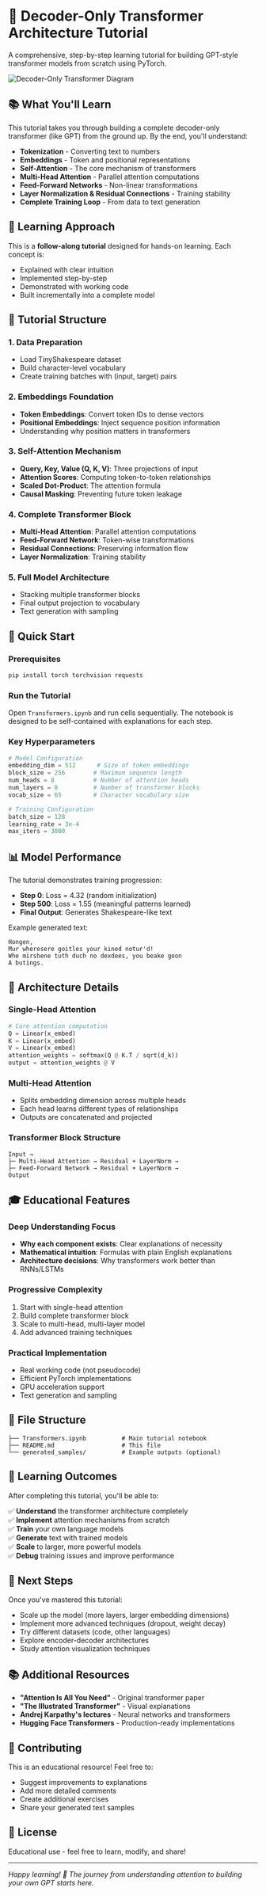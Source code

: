 # 🧠 Decoder-Only Transformer Architecture Tutorial

A comprehensive, step-by-step learning tutorial for building GPT-style transformer models from scratch using PyTorch.

![Decoder-Only Transformer Diagram](https://waylandzhang.github.io/en/images/decoder-only-transformer.jpg)

## 📚 What You'll Learn

This tutorial takes you through building a complete decoder-only transformer (like GPT) from the ground up. By the end, you'll understand:

- **Tokenization** - Converting text to numbers
- **Embeddings** - Token and positional representations
- **Self-Attention** - The core mechanism of transformers
- **Multi-Head Attention** - Parallel attention computations
- **Feed-Forward Networks** - Non-linear transformations
- **Layer Normalization & Residual Connections** - Training stability
- **Complete Training Loop** - From data to text generation

## 🎯 Learning Approach

This is a **follow-along tutorial** designed for hands-on learning. Each concept is:
- Explained with clear intuition
- Implemented step-by-step
- Demonstrated with working code
- Built incrementally into a complete model

## 📖 Tutorial Structure

### 1. Data Preparation
- Load TinyShakespeare dataset
- Build character-level vocabulary
- Create training batches with (input, target) pairs

### 2. Embeddings Foundation
- **Token Embeddings**: Convert token IDs to dense vectors
- **Positional Embeddings**: Inject sequence position information
- Understanding why position matters in transformers

### 3. Self-Attention Mechanism
- **Query, Key, Value (Q, K, V)**: Three projections of input
- **Attention Scores**: Computing token-to-token relationships
- **Scaled Dot-Product**: The attention formula
- **Causal Masking**: Preventing future token leakage

### 4. Complete Transformer Block
- **Multi-Head Attention**: Parallel attention computations
- **Feed-Forward Network**: Token-wise transformations
- **Residual Connections**: Preserving information flow
- **Layer Normalization**: Training stability

### 5. Full Model Architecture
- Stacking multiple transformer blocks
- Final output projection to vocabulary
- Text generation with sampling

## 🚀 Quick Start

### Prerequisites
```bash
pip install torch torchvision requests
```

### Run the Tutorial
Open `Transformers.ipynb` and run cells sequentially. The notebook is designed to be self-contained with explanations for each step.

### Key Hyperparameters
```python
# Model Configuration
embedding_dim = 512      # Size of token embeddings
block_size = 256        # Maximum sequence length
num_heads = 8           # Number of attention heads
num_layers = 8          # Number of transformer blocks
vocab_size = 65         # Character vocabulary size

# Training Configuration
batch_size = 128
learning_rate = 3e-4
max_iters = 3000
```

## 📊 Model Performance

The tutorial demonstrates training progression:
- **Step 0**: Loss = 4.32 (random initialization)
- **Step 500**: Loss = 1.55 (meaningful patterns learned)
- **Final Output**: Generates Shakespeare-like text

Example generated text:
```
Hongen,
Mur wheresere goitles your kined notur'd!
Whe mirshene tuth duch no dexdees, you beake goon
A butings.
```

## 🔧 Architecture Details

### Single-Head Attention
```python
# Core attention computation
Q = Linear(x_embed)
K = Linear(x_embed) 
V = Linear(x_embed)
attention_weights = softmax(Q @ K.T / sqrt(d_k))
output = attention_weights @ V
```

### Multi-Head Attention
- Splits embedding dimension across multiple heads
- Each head learns different types of relationships
- Outputs are concatenated and projected

### Transformer Block Structure
```
Input → 
├─ Multi-Head Attention → Residual + LayerNorm →
├─ Feed-Forward Network → Residual + LayerNorm → 
Output
```

## 🎓 Educational Features

### Deep Understanding Focus
- **Why each component exists**: Clear explanations of necessity
- **Mathematical intuition**: Formulas with plain English explanations
- **Architecture decisions**: Why transformers work better than RNNs/LSTMs

### Progressive Complexity
1. Start with single-head attention
2. Build complete transformer block
3. Scale to multi-head, multi-layer model
4. Add advanced training techniques

### Practical Implementation
- Real working code (not pseudocode)
- Efficient PyTorch implementations
- GPU acceleration support
- Text generation and sampling

## 📁 File Structure

```
├── Transformers.ipynb          # Main tutorial notebook
├── README.md                   # This file
└── generated_samples/          # Example outputs (optional)
```

## 🎯 Learning Outcomes

After completing this tutorial, you'll be able to:

✅ **Understand** the transformer architecture completely  
✅ **Implement** attention mechanisms from scratch  
✅ **Train** your own language models  
✅ **Generate** text with trained models  
✅ **Scale** to larger, more powerful models  
✅ **Debug** training issues and improve performance  

## 🔗 Next Steps

Once you've mastered this tutorial:
- Scale up the model (more layers, larger embedding dimensions)
- Implement more advanced techniques (dropout, weight decay)
- Try different datasets (code, other languages)
- Explore encoder-decoder architectures
- Study attention visualization techniques

## 📚 Additional Resources

- **"Attention Is All You Need"** - Original transformer paper
- **"The Illustrated Transformer"** - Visual explanations
- **Andrej Karpathy's lectures** - Neural networks and transformers
- **Hugging Face Transformers** - Production-ready implementations

## 🤝 Contributing

This is an educational resource! Feel free to:
- Suggest improvements to explanations
- Add more detailed comments
- Create additional exercises
- Share your generated text samples

## 📄 License

Educational use - feel free to learn, modify, and share!

---

*Happy learning! 🚀 The journey from understanding attention to building your own GPT starts here.*